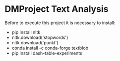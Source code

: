 # DMProject Text Analysis

Before to execute this project it is necessary to install:

- pip install nltk
- nltk.download('stopwords')
- nltk.download('punkt')
- conda install -c conda-forge textblob
- pip install dash-table-experiments